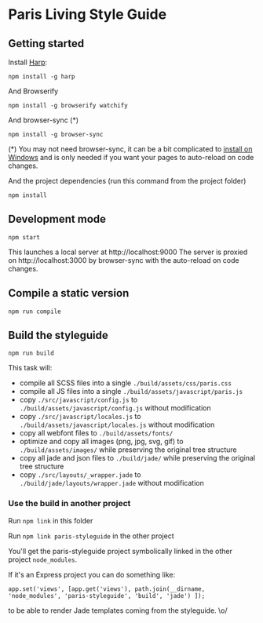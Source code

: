 # Paris Living Style Guide

## Getting started

Install [Harp](http://harpjs.com):

    npm install -g harp

And Browserify

    npm install -g browserify watchify

And browser-sync (*)

    npm install -g browser-sync

(*) You may not need browser-sync, it can be a bit complicated to [install on Windows](http://www.browsersync.io/docs/#windows-users) and is only needed if you want your pages to auto-reload on code changes.

And the project dependencies (run this command from the project folder)

    npm install


## Development mode

    npm start

This launches a local server at http://localhost:9000
The server is proxied on http://localhost:3000 by browser-sync with the auto-reload on code changes.


## Compile a static version

    npm run compile


## Build the styleguide

    npm run build

This task will:
* compile all SCSS files into a single `./build/assets/css/paris.css`
* compile all JS files into a single `./build/assets/javascript/paris.js`
* copy `./src/javascript/config.js` to `./build/assets/javascript/config.js` without modification
* copy `./src/javascript/locales.js` to `./build/assets/javascript/locales.js` without modification
* copy all webfont files to `./build/assets/fonts/`
* optimize and copy all images (png, jpg, svg, gif) to `./build/assets/images/` while preserving the original tree structure
* copy all jade and json files to `./build/jade/` while preserving the original tree structure
* copy `./src/layouts/_wrapper.jade` to `./build/jade/layouts/wrapper.jade` without modification

### Use the build in another project

Run `npm link` in this folder

Run `npm link paris-styleguide` in the other project

You'll get the paris-styleguide project symbolically linked in the other project `node_modules`.

If it's an Express project you can do something like:

    app.set('views', [app.get('views'), path.join(__dirname, 'node_modules', 'paris-styleguide', 'build', 'jade') ]);

to be able to render Jade templates coming from the styleguide. \o/
